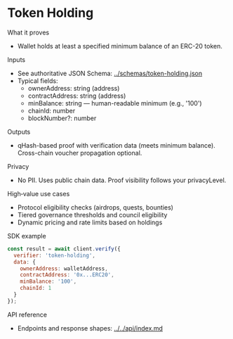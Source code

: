 # Token Holding

What it proves
- Wallet holds at least a specified minimum balance of an ERC-20 token.

Inputs
- See authoritative JSON Schema: [../schemas/token-holding.json](../schemas/token-holding.json)
- Typical fields:
  - ownerAddress: string (address)
  - contractAddress: string (address)
  - minBalance: string — human-readable minimum (e.g., '100')
  - chainId: number
  - blockNumber?: number

Outputs
- qHash-based proof with verification data (meets minimum balance). Cross-chain voucher propagation optional.

Privacy
- No PII. Uses public chain data. Proof visibility follows your privacyLevel.

High‑value use cases
- Protocol eligibility checks (airdrops, quests, bounties)
- Tiered governance thresholds and council eligibility
- Dynamic pricing and rate limits based on holdings

SDK example
```javascript
const result = await client.verify({
  verifier: 'token-holding',
  data: {
    ownerAddress: walletAddress,
    contractAddress: '0x...ERC20',
    minBalance: '100',
    chainId: 1
  }
});
```

API reference
- Endpoints and response shapes: [../../api/index.md](../../api/index.md)
